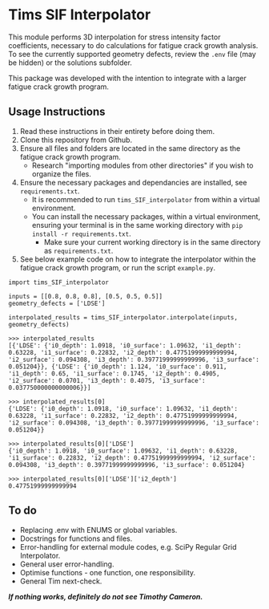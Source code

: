 # Tims SIF Interpolator
This module performs 3D interpolation for stress intensity factor coefficients, necessary to do calculations for fatigue crack growth analysis. To see the currently supported geometry defects, review the `.env` file (may be hidden) or the solutions subfolder.

This package was developed with the intention to integrate with a larger fatigue crack growth program.

## Usage Instructions
1. Read these instructions in their entirety before doing them.
2. Clone this repository from Github. 
3. Ensure all files and folders are located in the same directory as the fatigue crack growth program.
    * Research "importing modules from other directories" if you wish to organize the files.
4. Ensure the necessary packages and dependancies are installed, see `requirements.txt`.
    * It is recommended to run `tims_SIF_interpolator` from within a virtual environment.
    * You can install the necessary packages, within a virtual environment, ensuring your terminal is in the same working directory with `pip install -r requirements.txt`. 
        * Make sure your current working directory is in the same directory as `requirements.txt`.
5. See below example code on how to integrate the interpolator within the fatigue crack growth program, or run the script `example.py`.

```
import tims_SIF_interpolator

inputs = [[0.8, 0.8, 0.8], [0.5, 0.5, 0.5]]
geometry_defects = ['LDSE']

interpolated_results = tims_SIF_interpolator.interpolate(inputs, geometry_defects)

>>> interpolated_results
[{'LDSE': {'i0_depth': 1.0918, 'i0_surface': 1.09632, 'i1_depth': 0.63228, 'i1_surface': 0.22832, 'i2_depth': 0.47751999999999994, 'i2_surface': 0.094308, 'i3_depth': 0.39771999999999996, 'i3_surface': 0.051204}}, {'LDSE': {'i0_depth': 1.124, 'i0_surface': 0.911, 'i1_depth': 0.65, 'i1_surface': 0.1745, 'i2_depth': 0.4905, 'i2_surface': 0.0701, 'i3_depth': 0.4075, 'i3_surface': 0.037750000000000006}}]

>>> interpolated_results[0]
{'LDSE': {'i0_depth': 1.0918, 'i0_surface': 1.09632, 'i1_depth': 0.63228, 'i1_surface': 0.22832, 'i2_depth': 0.47751999999999994, 'i2_surface': 0.094308, 'i3_depth': 0.39771999999999996, 'i3_surface': 0.051204}}  

>>> interpolated_results[0]['LDSE']
{'i0_depth': 1.0918, 'i0_surface': 1.09632, 'i1_depth': 0.63228, 'i1_surface': 0.22832, 'i2_depth': 0.47751999999999994, 'i2_surface': 0.094308, 'i3_depth': 0.39771999999999996, 'i3_surface': 0.051204}

>>> interpolated_results[0]['LDSE']['i2_depth']
0.47751999999999994
```

## To do

* Replacing .env with ENUMS or global variables.
* Docstrings for functions and files.
* Error-handling for external module codes, e.g. SciPy Regular Grid Interpolator.
* General user error-handling.
* Optimise functions - one function, one responsibility.
* General Tim next-check.

***If nothing works, definitely do not see Timothy Cameron.***